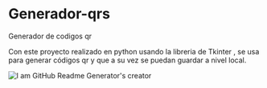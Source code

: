# Generador-qrs
Generador de codigos qr

Con este proyecto realizado en python usando la libreria de Tkinter , se usa para generar códigos qr y que a su vez se puedan guardar a nivel local.

![I am GitHub Readme Generator's creator](https://upload.wikimedia.org/wikipedia/commons/thumb/c/c3/Python-logo-notext.svg/600px-Python-logo-notext.svg.png)








